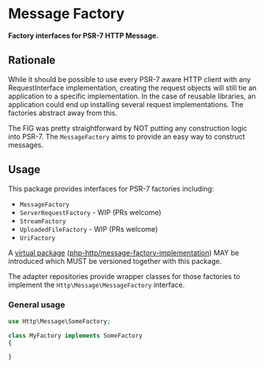 # Message Factory

**Factory interfaces for PSR-7 HTTP Message.**


## Rationale

While it should be possible to use every PSR-7 aware HTTP client with any RequestInterface implementation,
creating the request objects will still tie an application to a specific implementation.
In the case of reusable libraries, an application could end up installing several request implementations.
The factories abstract away from this.

The FIG was pretty straightforward by NOT putting any construction logic into PSR-7.
The `MessageFactory` aims to provide an easy way to construct messages.


## Usage

This package provides interfaces for PSR-7 factories including:

- `MessageFactory`
- `ServerRequestFactory` - WIP (PRs welcome)
- `StreamFactory`
- `UploadedFileFactory` - WIP (PRs welcome)
- `UriFactory`


A [virtual package](/httplug/virtual-package) ([php-http/message-factory-implementation](https://packagist.org/providers/php-http/message-factory-implementation))
MAY be introduced which MUST be versioned together with this package.

The adapter repositories provide wrapper classes for those factories to
implement the `Http\Message\MessageFactory` interface.


### General usage

``` php
use Http\Message\SomeFactory;

class MyFactory implements SomeFactory
{

}
```
